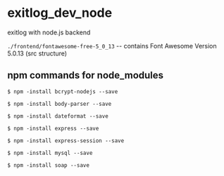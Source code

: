 # exitlog_dev_node
exitlog with node.js backend

`./frontend/fontawesome-free-5_0_13`  -- contains Font Awesome Version 5.0.13 (src structure)

## npm commands for node_modules

```
$ npm -install bcrypt-nodejs --save 
```
```
$ npm -install body-parser --save 
```
```
$ npm -install dateformat --save 
```
```
$ npm -install express --save 
```
```
$ npm -install express-session --save 
```
```
$ npm -install mysql --save 
```
```
$ npm -install soap --save 
```
